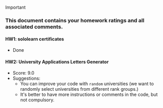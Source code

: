 > [!IMPORTANT]
>
> ### **This document contains your homework ratings and all associated comments.**



#### HW1: sololearn certificates

- Done


#### HW2: University Applications Letters Generator

- Score: 9.0
- Suggestions:
    - You can improve your code with `random` universities (we want to randomly select universities from different rank groups.)
    - It's better to have more instructions or comments in the code, but not compulsory.
